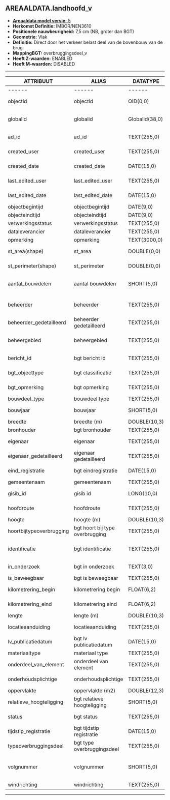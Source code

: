 ﻿## AREAALDATA.landhoofd_v

* [__Areaaldata model versie:__ 5](https://provincienh.github.io/Leveren_Geoinformatie/dev/)
* __Herkomst Definitie:__ IMBOR/NEN3610
* __Positionele nauwkeurigheid:__ 7,5 cm (NB, groter dan BGT)
* __Geometrie:__ Vlak
* __Definitie:__ Direct door het verkeer belast deel van de bovenbouw van de brug.
* __MappingBGT:__ overbruggingsdeel_v
* __Heeft Z-waarden:__ ENABLED
* __Heeft M-waarden:__ DISABLED

***

|__ATTRIBUUT__|__ALIAS__|__DATATYPE__|__Oorsprong__|__Superklasse__|__Attribuuttype__|__Enumeratie/Referentie__|__Verwijzende sleutel__|__Standaard waarde__|__Definitie__|
|------|------|------|------|------|------|------|------|------|------|
|------                                    |------                                        |------                                 |-----    |
|objectid|objectid|OID(0,0)|PNH|AREAALDATA|Waarde wordt automatisch bepaald|||Default: None|Intern ArcGIS Identificatienummer, aangemaakt door ArcGIS.|
|globalid|globalid|Globalid(38,0)|PNH|AREAALDATA|Waarde wordt automatisch bepaald|||Default: None|Elk object heeft een unieke GlobalID (Global Unique Identifier). Dit is een systeemveld van de ArcGIS software welke noodzakelijk is om een aantal functionaliteiten binnen deze software te kunnen gebruiken.|
|ad_id|ad_id|TEXT(255,0)|PNH|AREAALDATA|GUID|||Default: None|Uniek identificatienummer voor het object dat onveranderlijk is zolang het object bestaat in Areaaldata: in format 'AD.[GUID]'. Dit moet worden ingevuld door de aannemer.|
|created_user|created_user|TEXT(255,0)|PNH|AREAALDATA|Waarde wordt automatisch bepaald|||Default: None|Naam van gebruiker die de rij heeft aangemaakt, gegenereerd door ArcGIS.|
|created_date|created_date|DATE(15,0)|PNH|AREAALDATA|Waarde wordt automatisch bepaald|||Default: None|Datum waarop de rij aan de database is toegevoegd, gegenereerd door ArcGIS.|
|last_edited_user|last_edited_user|TEXT(255,0)|PNH|AREAALDATA|Waarde wordt automatisch bepaald|||Default: None|Naam van gebruiker die de laatste mutatie heeft doorgevoerd, gegenereerd door ArcGIS.|
|last_edited_date|last_edited_date|DATE(15,0)|PNH|AREAALDATA|Waarde wordt automatisch bepaald|||Default: None|Datum van de laatste mutatie, gegenereerd door ArcGIS.|
|objectbegintijd|objectbegintijd|DATE(9,0)|PNH|AREAALDATA|Vrij invoerveld|||Default: None|Datum waarop het object bij de bronhouder is ontstaan.|
|objecteindtijd|objecteindtijd|DATE(9,0)|PNH|AREAALDATA|Vrij invoerveld|||Default: None|Datum waarop het object bij de bronhouder niet meer geldig is.|
|verwerkingsstatus|verwerkingsstatus|TEXT(255,0)|PNH|AREAALDATA|Enumeratie|keuzelijst [Verwerkingsstatus](../domeinen/Verwerkingsstatus.html)||Default: None|Status van de gegevens.|
|dataleverancier|dataleverancier|TEXT(255,0)|PNH|AREAALDATA|Vrij invoerveld|||Default: None|Leverancier van de data.|
|opmerking|opmerking|TEXT(3000,0)|PNH|AREAALDATA|Vrij invoerveld|||Default: None|Algemene opmerking voor het object, zoals een omschrijving of toelichting.|
|st_area(shape)|st_area|DOUBLE(0,0)|PNH|AREAALDATA|Waarde wordt automatisch bepaald|||Default: None|Oppervlakte van het beheerobject in m2.|
|st_perimeter(shape)|st_perimeter|DOUBLE(0,0)|PNH|AREAALDATA|Waarde wordt automatisch bepaald|||Default: None|Omtrek van het beheerobject in meters.|
|aantal_bouwdelen|aantal bouwdelen|SHORT(5,0)|PNH|Decompositie|Vrij invoerveld|||Default: None|Indien een of meer dezelfde bouwdelen als een enkel bouwdeel mogen worden opgenomen, kan in dit attribuut worden aangegeven hoeveel bouwdelen het betreft. Let op: Enkel door PNH in te vullen|
|beheerder|beheerder|TEXT(255,0)|IMBOR|Beheerd object|Enumeratie/Referentie|keuzelijst [BeheerdObjectBeheerder](../domeinen/BeheerdObjectBeheerder.html)||Default: None|Een publiekrechtelijke instantie of (rechts)persoon die toeziet op de instandhouding van o.a. een object, kunstwerk of waterstaatswerk. De typen beheerder zijn conform de indeling in bronhouders (BGT).|
|beheerder_gedetailleerd|beheerder gedetailleerd|TEXT(255,0)|IMBOR|Beheerd object|Enumeratie/Referentie|keuzelijst [BeheerdObjectBeheerderGedetailleerd](../domeinen/BeheerdObjectBeheerderGedetailleerd.html)||Default: None|Nadere aanduiding van de beheerder van het beheerobject.|
|beheergebied|beheergebied|TEXT(255,0)|IMBOR|Beheerd object|Enumeratie/Referentie|keuzelijst [GCR_NAAM](../domeinen/GCR_NAAM.html)|Verwijzende sleutel naar [gebiedscontractregio_v]|Default: None|De provincie heeft haar gebied in 8 gebieden opgesplitst. Amsterdam (gebied 8) is zelfstandig. Aanduiding van het beheergebied waarbinnen het beheerobject ligt. Bevat een verwijzende sleutel naar gebiedscontractregio_v (simpel). AD_ID foreign key.|
|bericht_id|bgt bericht id|TEXT(255,0)|PNH|Geo-object|Vrij invoerveld|||Default: None|Nummer van het bericht dat PNH heeft verzonden naar LV. Dit mag niet worden ingevuld door de aannemer.|
|bgt_objecttype|bgt classificatie|TEXT(255,0)|IMBOR|Geo-object|Enumeratie/Referentie|keuzelijst [BGTclassificatie](../domeinen/BGTclassificatie.html)||Default: overbruggingsdeel_v|Specificatie van het BGT/IMGeo-object.|
|bgt_opmerking|bgt opmerking|TEXT(255,0)|IMBOR|Geo-object|Vrij invoerveld|||Default: None|Opmerking die bij het object ten behoeve van de uitwisseling geplaatst kan worden speciaal voor de BGT-applicatie (Geovoorziening).|
|bouwdeel_type|bouwdeel type|TEXT(255,0)|PNH|Areaaldata|Enumeratie/Referentie|keuzelijst [typeKWbouwdeel](../domeinen/typeKWbouwdeel.html)||Default: Landhoofd|Type materiaal.|
|bouwjaar|bouwjaar|SHORT(5,0)|PNH|Areaaldata|Vrij invoerveld|||Default: None|Bouwjaar van het object. Deze kan afwijken van het jaar van aanleg, bijvoorbeeld wanneer een beheerobject hergebruikt wordt.|
|breedte|breedte (m)|DOUBLE(10,3)|IMBOR|Kunstwerk|Vrij invoerveld|||Default: None|Breedte van het beheerobject.|
|bronhouder|bgt bronhouder|TEXT(255,0)|IMBOR|Geo-object|Enumeratie/Referentie|keuzelijst [Bronhouder](../domeinen/Bronhouder.html)||Default: None|De bronhoudercode van het object.|
|eigenaar|eigenaar|TEXT(255,0)|IMBOR|Beheerd object|Enumeratie/Referentie|keuzelijst [BeheerdObjectEigenaar](../domeinen/BeheerdObjectEigenaar.html)||Default: None|(Rechts)persoon die het meest omvattend recht op een zaak heeft. De typen eigenaren zijn conform de indeling in bronhouders (BGT).|
|eigenaar_gedetailleerd|eigenaar gedetailleerd|TEXT(255,0)|IMBOR|Beheerd object|Enumeratie/Referentie|keuzelijst [BeheerdObjectEigenaarGedetailleerd](../domeinen/BeheerdObjectEigenaarGedetailleerd.html)||Default: None|Nadere aanduiding van de eigenaar van het beheerobject.|
|eind_registratie|bgt eindregistratie|DATE(15,0)|IMBOR|Geo-object|Vrij invoerveld|||Default: None|Eind van de periode waarop deze instantie van het object geldig is bij de bronhouder. Wanneer deze waarde niet is ingevuld is de instantie nog geldig.|
|gemeentenaam|gemeentenaam|TEXT(255,0)|IMBOR|Gebiedsindeling|Enumeratie/Referentie|keuzelijst [Gemeentenaam](../domeinen/Gemeentenaam.html)||Default: None|Naam van de gemeente waarbinnen het beheerobject ligt.|
|gisib_id|gisib id|LONG(10,0)|PNH|Areaaldata|Vrij invoerveld|||Default: None|Uniek Identificatienummer beheer openbare ruimte (GISIB), wordt aangemaakt in GISIB en mag niet worden ingevuld door de aannemer.|
|hoofdroute|hoofdroute|TEXT(255,0)|PNH|Areaaldata|Enumeratie/Referentie|keuzelijst [Hoofdroute](../domeinen/Hoofdroute.html)|Verwijzende sleutel naar [weg_v]|Default: None|Verwijzende sleutel naar weg_v (simpel)|
|hoogte|hoogte (m)|DOUBLE(10,3)|IMBOR|Kunstwerk|Vrij invoerveld|||Default: None|Hoogte van het beheerobject in meters.|
|hoortbijtypeoverbrugging|bgt hoort bij type overbrugging|TEXT(255,0)|PNH|Kunstwerk|Enumeratie/Referentie|keuzelijst [HoortBijTypeOverbrugging](../domeinen/HoortBijTypeOverbrugging.html)||Default: None|Nadere_classificatie_van_het_overbrugging_waar_het_overbruggingsdeel_een_onderdeel_van_is.|
|identificatie|bgt identificatie|TEXT(255,0)|IMBOR|Object|GUID|||Default: None|Uniek nummer van het object (GUID), een numerieke identificatie. Conform NEN3610 zijn identificatiecodes persistent: ze wijzigen niet gedurende de levensduur van een object. SVB identificatie|
|in_onderzoek|bgt in onderzoek|TEXT(3,0)|IMBOR|Geo-object|Enumeratie/Referentie|keuzelijst [JaNeeOnbekend](../domeinen/JaNeeOnbekend.html)||Default: None|Een aanduiding waarmee wordt aangegeven dat een onderzoek wordt uitgevoerd naar de juistheid van een of meer gegevens van het betreffende object.|
|is_beweegbaar|bgt is beweegbaar|TEXT(255,0)|PNH|Geo-object|Enumeratie/Referentie|keuzelijst [JaNeeOnbekend](../domeinen/JaNeeOnbekend.html)||Default: None|Aanduiding of de brug waar het overbruggingsdeel bij hoort al dan niet beweegbaar is.|
|kilometrering_begin|kilometrering begin|FLOAT(6,2)|IMBOR|Beweegbare brug|Vrij invoerveld|||Default: None|Kilometrering alleen bij kunstwerken die langs een weg liggen-eind|
|kilometrering_eind|kilometrering eind|FLOAT(6,2)|IMBOR|Beweegbare brug|Vrij invoerveld|||Default: None|Kilometrering alleen bij kunstwerken die langs een weg liggen-eind|
|lengte|lengte (m)|DOUBLE(10,3)|IMBOR|Kunstwerk|Vrij invoerveld|||Default: None|Lengte van het beheerobject in meters.|
|locatieaanduiding|locatieaanduiding|TEXT(255,0)|PNH|Decompositie|Enumeratie/Referentie|keuzelijst [Locatieaanduiding](../domeinen/Locatieaanduiding.html)||Default: None|Om de locatie van verschillende bouwdelen aan te duiden waar volgnr en windrichting niet volstaan|
|lv_publicatiedatum|bgt lv publicatiedatum|DATE(15,0)|IMBOR|Geo-object|Waarde wordt automatisch bepaald|||Default: None|Datum en tijdstip waarop de Landelijke voorziening het object heeft opgenomen. Dit mag niet worden ingevuld door de aannemer.|
|materiaaltype|materiaal type|TEXT(255,0)|PNH|Areaaldata|Enumeratie/Referentie|keuzelijst [Materiaaltype](../domeinen/Materiaaltype.html)||Default: None|Materiaal waaruit het object is opgebouwd.|
|onderdeel_van_element|onderdeel van element|TEXT(255,0)|PNH|Decompositie|Vrij invoerveld||Verwijzende sleutel naar [kwelement_tbl]|Default: None|Verwijzende sleutel naar kwelement_tbl (simpel)|
|onderhoudsplichtige|onderhoudsplichtige|TEXT(255,0)|IMBOR|Beheerd object|Enumeratie/Referentie|keuzelijst [BeheerdObjectOnderhoudsplichtige](../domeinen/BeheerdObjectOnderhoudsplichtige.html)||Default: None|Organisatie die verantwoordelijk is voor het onderhoud van het beheerobject.|
|oppervlakte|oppervlakte (m2)|DOUBLE(12,3)|IMBOR|Kunstwerk|Vrij invoerveld|||Default: None|Oppervlakte van het beheerobject in m2, overgenomen van BGT/IMGeo.|
|relatieve_hoogteligging|bgt relatieve hoogteligging|SHORT(5,0)|IMBOR|Geo-object|Vrij invoerveld|||Default: None|Aanduiding voor de relatieve hoogte van het beheerobject.|
|status|bgt status|TEXT(255,0)|IMBOR|Geo-object|Enumeratie/Referentie|keuzelijst [BGTstatus](../domeinen/BGTstatus.html)||Default: None|Status van het Beheerobject in het inwinningsproces van de geometrie. Wordt gebruikt voor schets- en definitieve geometrie.|
|tijdstip_registratie|bgt tijdstip registratie|DATE(15,0)|IMBOR|Geo-object|Waarde wordt automatisch bepaald|||Default: None|Tijdstip waarop deze versie van het informatieobject is opgenomen in de registratie.|
|typeoverbruggingsdeel|bgt type overbruggingsdeel|TEXT(255,0)|IMBOR|Landhoofd|Enumeratie/Referentie|keuzelijst [OverbruggingsdeelType](../domeinen/OverbruggingsdeelType.html)||Default: landhoofd|Het soort onderdeel van de brugconstructie.|
|volgnummer|volgnummer|SHORT(5,0)|PNH|Decompositie|Vrij invoerveld|||Default: None|Indien een reeks van dezelfde bouwdelen voorkomen dan dienen deze worden met een volgnummer te worden geduid. De nummering dient logischerwijs te worden gestart met noord georiënteerde item als eerste te benoemen en vervolgens de daaropvolgende items door te nummeren met de klok mee|
|windrichting|windrichting|TEXT(255,0)|PNH|Decompositie|Enumeratie/Referentie|keuzelijst [WINDRICHTING](../domeinen/WINDRICHTING.html)||Default: None|Om de locatie van verschillende bouwdelen aan te duiden|

***
